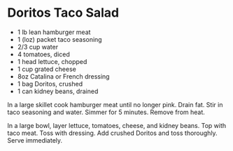 # Doritos Taco Salad

- 1 lb lean hamburger meat
- 1 (loz) packet taco seasoning
- 2/3 cup water
- 4 tomatoes, diced
- 1 head lettuce, chopped
- 1 cup grated cheese
- 8oz Catalina or French dressing
- 1 bag Doritos, crushed
- 1 can kidney beans, drained

In a large skillet cook hamburger meat until no longer pink. Drain fat. Stir in taco seasoning and water. Simmer for 5 minutes. Remove
from heat.

In a large bowl, layer lettuce, tomatoes, cheese, and kidney beans. Top with taco meat. Toss with dressing. Add crushed Doritos and toss
thoroughly. Serve immediately.
